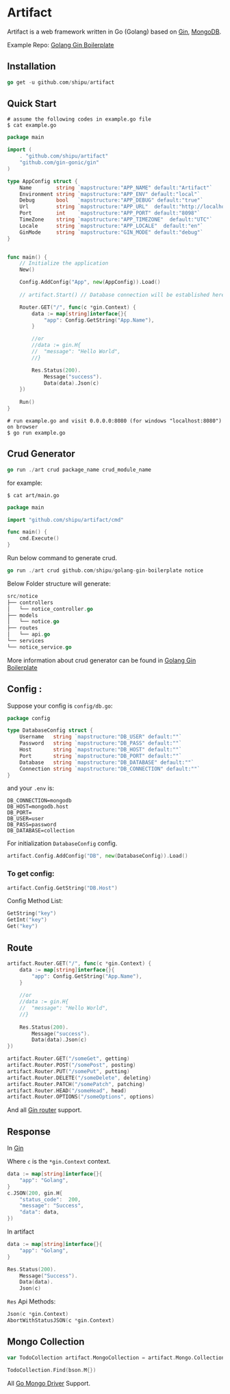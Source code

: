 # Artifact

Artifact is a web framework written in Go (Golang) based on [Gin](https://github.com/gin-gonic/gin), [MongoDB](https://github.com/mongodb/mongo-go-driver).

Example Repo: [Golang Gin Boilerplate](https://github.com/Shipu/golang-gin-boilerplate)

## Installation
```go
go get -u github.com/shipu/artifact
```

## Quick Start
```shell
# assume the following codes in example.go file
$ cat example.go
```

```go
package main

import (
	. "github.com/shipu/artifact"
	"github.com/gin-gonic/gin"
)

type AppConfig struct {
	Name        string `mapstructure:"APP_NAME" default:"Artifact"`
	Environment string `mapstructure:"APP_ENV" default:"local"`
	Debug       bool   `mapstructure:"APP_DEBUG" default:"true"`
	Url         string `mapstructure:"APP_URL"  default:"http://localhost"`
	Port        int    `mapstructure:"APP_PORT" default:"8098"`
	TimeZone    string `mapstructure:"APP_TIMEZONE"  default:"UTC"`
	Locale      string `mapstructure:"APP_LOCALE"  default:"en"`
	GinMode     string `mapstructure:"GIN_MODE" default:"debug"`
}


func main() {
	// Initialize the application
    New()

	Config.AddConfig("App", new(AppConfig)).Load()
	
    // artifact.Start() // Database connection will be established here

	Router.GET("/", func(c *gin.Context) {
		data := map[string]interface{}{
			"app": Config.GetString("App.Name"),
		}

		//or
		//data := gin.H{
		//	"message": "Hello World",
		//}

		Res.Status(200).
			Message("success").
			Data(data).Json(c)
	})
    
    Run()
}
```

```shell
# run example.go and visit 0.0.0.0:8080 (for windows "localhost:8080") on browser
$ go run example.go
```

## Crud Generator

```go
go run ./art crud package_name crud_module_name
```

for example:
```shell
$ cat art/main.go
```

```go
package main

import "github.com/shipu/artifact/cmd"

func main() {
	cmd.Execute()
}
```
Run below command to generate crud.
```go 
go run ./art crud github.com/shipu/golang-gin-boilerplate notice
``` 

Below Folder structure will generate:
```go
src/notice
├── controllers
│   └── notice_controller.go
├── models
│   └── notice.go
├── routes
│   └── api.go
└── services
└── notice_service.go
```

More information about crud generator can be found in [Golang Gin Boilerplate](https://github.com/Shipu/golang-gin-boilerplate)

## Config :

Suppose your config is `config/db.go`:
```go
package config

type DatabaseConfig struct {
	Username   string `mapstructure:"DB_USER" default:""`
	Password   string `mapstructure:"DB_PASS" default:""`
	Host       string `mapstructure:"DB_HOST" default:""`
	Port       string `mapstructure:"DB_PORT" default:""`
	Database   string `mapstructure:"DB_DATABASE" default:""`
	Connection string `mapstructure:"DB_CONNECTION" default:""`
}
```
and your `.env` is:
```dotenv
DB_CONNECTION=mongodb
DB_HOST=mongodb.host
DB_PORT=
DB_USER=user
DB_PASS=password
DB_DATABASE=collection
```

For initialization `DatabaseConfig` config.

```go
artifact.Config.AddConfig("DB", new(DatabaseConfig)).Load()
```

### To get config:
```go
artifact.Config.GetString("DB.Host")
```

Config Method List:
```go
GetString("key")
GetInt("key")
Get("key")
```

## Route

```go
artifact.Router.GET("/", func(c *gin.Context) {
    data := map[string]interface{}{
        "app": Config.GetString("App.Name"),
    }
    
    //or
    //data := gin.H{
    //	"message": "Hello World",
    //}
    
    Res.Status(200).
        Message("success").
        Data(data).Json(c)
})
```

```go
artifact.Router.GET("/someGet", getting)
artifact.Router.POST("/somePost", posting)
artifact.Router.PUT("/somePut", putting)
artifact.Router.DELETE("/someDelete", deleting)
artifact.Router.PATCH("/somePatch", patching)
artifact.Router.HEAD("/someHead", head)
artifact.Router.OPTIONS("/someOptions", options)
```

And all [Gin router](https://github.com/gin-gonic/gin/edit/master/README.md#using-get-post-put-patch-delete-and-options) support.

## Response
In [Gin](https://github.com/gin-gonic/gin)

Where `c` is the `*gin.Context` context.

```go
data := map[string]interface{}{
    "app": "Golang",
}
c.JSON(200, gin.H{
    "status_code":  200,
    "message": "Success",
    "data": data,
})
```
In artifact
```go
data := map[string]interface{}{
    "app": "Golang",
}

Res.Status(200).
    Message("Success").
    Data(data).
	Json(c)
```

`Res` Api Methods:
```go
Json(c *gin.Context)
AbortWithStatusJSON(c *gin.Context)
```

## Mongo Collection

```go
var TodoCollection artifact.MongoCollection = artifact.Mongo.Collection("todos")

TodoCollection.Find(bson.M{})
```

All [Go Mongo Driver](https://docs.mongodb.com/drivers/go/current/) Support.